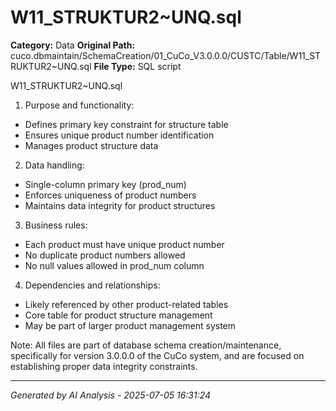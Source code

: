 # W11_STRUKTUR2~UNQ.sql

**Category:** Data
**Original Path:** cuco.dbmaintain/SchemaCreation/01_CuCo_V3.0.0.0/CUSTC/Table/W11_STRUKTUR2~UNQ.sql
**File Type:** SQL script

W11_STRUKTUR2~UNQ.sql
1. Purpose and functionality:
- Defines primary key constraint for structure table
- Ensures unique product number identification
- Manages product structure data

2. Data handling:
- Single-column primary key (prod_num)
- Enforces uniqueness of product numbers
- Maintains data integrity for product structures

3. Business rules:
- Each product must have unique product number
- No duplicate product numbers allowed
- No null values allowed in prod_num column

4. Dependencies and relationships:
- Likely referenced by other product-related tables
- Core table for product structure management
- May be part of larger product management system

Note: All files are part of database schema creation/maintenance, specifically for version 3.0.0.0 of the CuCo system, and are focused on establishing proper data integrity constraints.

---
*Generated by AI Analysis - 2025-07-05 16:31:24*
